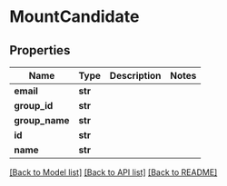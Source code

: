# MountCandidate

## Properties
Name | Type | Description | Notes
------------ | ------------- | ------------- | -------------
**email** | **str** |  | 
**group_id** | **str** |  | 
**group_name** | **str** |  | 
**id** | **str** |  | 
**name** | **str** |  | 

[[Back to Model list]](../README.md#documentation-for-models) [[Back to API list]](../README.md#documentation-for-api-endpoints) [[Back to README]](../README.md)

